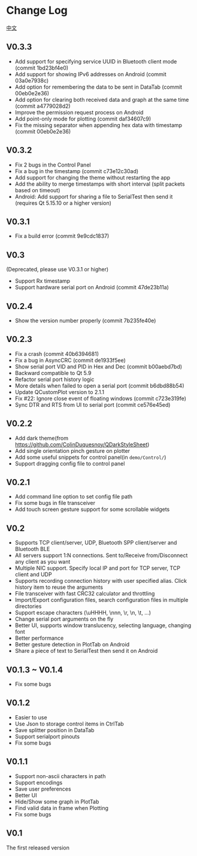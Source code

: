 # Change Log

[中文](doc/CHANGELOG/CHANGELOG_zh_CN.md)  

## V0.3.3
+ Add support for specifying service UUID in Bluetooth client mode (commit 1bd23bf4e0)
+ Add support for showing IPv6 addresses on Android (commit 03a0e7938c)
+ Add option for remembering the data to be sent in DataTab (commit 00eb0e2e36)
+ Add option for clearing both received data and graph at the same time (commit a4779028d2)
+ Improve the permission request process on Android
+ Add point-only mode for plotting (commit daf34607c9)
+ Fix the missing separator when appending hex data with timestamp (commit 00eb0e2e36)

## V0.3.2
+ Fix 2 bugs in the Control Panel  
+ Fix a bug in the timestamp (commit c73e12c30ad)  
+ Add support for changing the theme without restarting the app  
+ Add the ability to merge timestamps with short interval (split packets based on timeout)  
+ Android: Add support for sharing a file to SerialTest then send it (requires Qt 5.15.10 or a higher version)  

## V0.3.1
+ Fix a build error (commit 9e9cdc1837)

## V0.3
(Deprecated, please use V0.3.1 or higher)
+ Support Rx timestamp
+ Support hardware serial port on Android (commit 47de23b11a)

## V0.2.4
+ Show the version number properly (commit 7b235fe40e)

## V0.2.3
+ Fix a crash (commit 40b6394681)
+ Fix a bug in AsyncCRC (commit de1933f5ee)
+ Show serial port VID and PID in Hex and Dec (commit b00aebd7bd)
+ Backward compatible to Qt 5.9
+ Refactor serial port history logic
+ More details when failed to open a serial port (commit b6dbd88b54)
+ Update QCustomPlot version to 2.1.1
+ Fix #22: Ignore close event of floating windows (commit c723e319fe)
+ Sync DTR and RTS from UI to serial port (commit ce576e45ed)

## V0.2.2
+ Add dark theme(from https://github.com/ColinDuquesnoy/QDarkStyleSheet)  
+ Add single orientation pinch gesture on plotter  
+ Add some useful snippets for control panel(in `demo/Control/`)  
+ Support dragging config file to control panel  

## V0.2.1
+ Add command line option to set config file path  
+ Fix some bugs in file transceiver  
+ Add touch screen gesture support for some scrollable widgets  

## V0.2
+ Supports TCP client/server, UDP, Bluetooth SPP client/server and Bluetooth BLE
+ All servers support 1:N connections. Sent to/Receive from/Disconnect any client as you want
+ Multiple NIC support. Specify local IP and port for TCP server, TCP client and UDP
+ Supports recording connection history with user specified alias. Click history item to reuse the arguments
+ File transceiver with fast CRC32 calculator and throttling
+ Import/Export configuration files, search configuration files in multiple directories
+ Support escape characters (\uHHHH, \nnn, \r, \n, \t, ...)
+ Change serial port arguments on the fly
+ Better UI, supports window translucency, selecting language, changing font
+ Better performance
+ Better gesture detection in PlotTab on Android
+ Share a piece of text to SerialTest then send it on Android

## V0.1.3 ~ V0.1.4
+ Fix some bugs  

## V0.1.2
+ Easier to use  
+ Use Json to storage control items in CtrlTab
+ Save splitter position in DataTab
+ Support serialport pinouts
+ Fix some bugs  

## V0.1.1
+ Support non-ascii characters in path
+ Support encodings
+ Save user preferences
+ Better UI
+ Hide/Show some graph in PlotTab
+ Find valid data in frame when Plotting
+ Fix some bugs

## V0.1
The first released version
